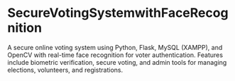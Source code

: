 # SecureVotingSystemwithFaceRecognition
A secure online voting system using Python, Flask, MySQL (XAMPP), and OpenCV with real-time face recognition for voter authentication. Features include biometric verification, secure voting, and admin tools for managing elections, volunteers, and registrations.
